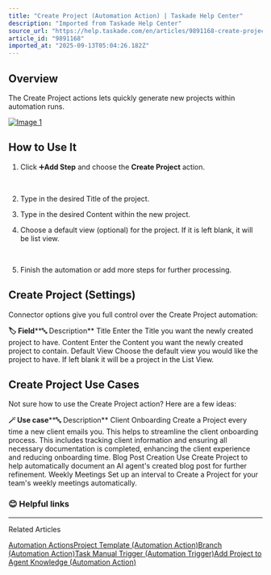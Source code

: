 ```yaml
---
title: "Create Project (Automation Action) | Taskade Help Center"
description: "Imported from Taskade Help Center"
source_url: "https://help.taskade.com/en/articles/9891168-create-project-automation-action"
article_id: "9891168"
imported_at: "2025-09-13T05:04:26.182Z"
---
```


**Overview**
------------

The Create Project actions lets quickly generate new projects within automation runs.

[![Image 1](../../.gitbook/assets/imported/create-project-automation-action-1.png)](https://downloads.intercomcdn.com/i/o/1183991106/36b4fd821f4dc45e198704d0/CleanShot+2024-09-18+at+17_39_13%402x.png?expires=1757741400&signature=96cd38ea25d49360983aa317a53c57d73573c05cbe5f4a8720de90ffa2579e9b&req=dSEvFcB3nIBfX%2FMW1HO4zcqtKJTv7HS2%2FtuOhvjBbnIJxZpv81AExhTAdTpR%0AnJvYT3kKXD%2B52%2BfHYrE%3D%0A)

**How to Use It**
-----------------

1.   Click ➕**Add Step** and choose the **Create Project** action.

​

2.   Type in the desired Title of the project.

3.   Type in the desired Content within the new project.

4.   Choose a default view (optional) for the project. If it is left blank, it will be list view.

​

5.   Finish the automation or add more steps for further processing.

**Create Project (Settings)**
-----------------------------

Connector options give you full control over the Create Project automation:

**🏷️ Field****🔤 Description**
Title Enter the Title you want the newly created project to have.
Content Enter the Content you want the newly created project to contain.
Default View Choose the default view you would like the project to have. If left blank it will be a project in the List View.

**Create Project Use Cases**
----------------------------

Not sure how to use the Create Project action? Here are a few ideas:

**🪄 Use case****🔤 Description**
Client Onboarding Create a Project every time a new client emails you. This helps to streamline the client onboarding process. This includes tracking client information and ensuring all necessary documentation is completed, enhancing the client experience and reducing onboarding time.
Blog Post Creation Use Create Project to help automatically document an AI agent's created blog post for further refinement.
Weekly Meetings Set up an interval to Create a Project for your team's weekly meetings automatically.
### **😊 Helpful links**

* * *

Related Articles

[Automation Actions](https://help.taskade.com/en/articles/8958470-automation-actions)[Project Template (Automation Action)](https://help.taskade.com/en/articles/9026151-project-template-automation-action)[Branch (Automation Action)](https://help.taskade.com/en/articles/9805047-branch-automation-action)[Task Manual Trigger (Automation Trigger)](https://help.taskade.com/en/articles/10766894-task-manual-trigger-automation-trigger)[Add Project to Agent Knowledge (Automation Action)](https://help.taskade.com/en/articles/11410854-add-project-to-agent-knowledge-automation-action)